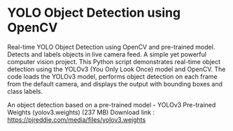 # YOLO Object Detection using OpenCV
Real-time YOLO Object Detection using OpenCV and pre-trained model. Detects and labels objects in live camera feed. A simple yet powerful computer vision project.
This Python script demonstrates real-time object detection using the YOLOv3 (You Only Look Once) model and OpenCV. The code loads the YOLOv3 model, performs object detection on each frame from the default camera, and displays the output with bounding boxes and class labels.

An object detection based on a pre-trained model - YOLOv3 Pre-trained Weights (yolov3.weights) (237 MB)
Download link : https://pjreddie.com/media/files/yolov3.weights
